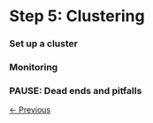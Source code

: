 # Step 5: Clustering

### Set up a cluster

### Monitoring

### PAUSE: Dead ends and pitfalls

[<- Previous](/step4_signals/README.md) 